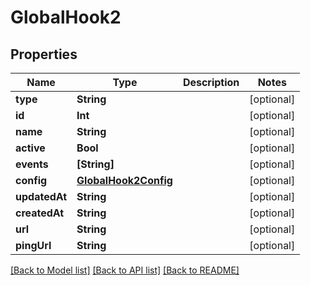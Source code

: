 # GlobalHook2

## Properties
Name | Type | Description | Notes
------------ | ------------- | ------------- | -------------
**type** | **String** |  | [optional] 
**id** | **Int** |  | [optional] 
**name** | **String** |  | [optional] 
**active** | **Bool** |  | [optional] 
**events** | **[String]** |  | [optional] 
**config** | [**GlobalHook2Config**](GlobalHook2Config.md) |  | [optional] 
**updatedAt** | **String** |  | [optional] 
**createdAt** | **String** |  | [optional] 
**url** | **String** |  | [optional] 
**pingUrl** | **String** |  | [optional] 

[[Back to Model list]](../README.md#documentation-for-models) [[Back to API list]](../README.md#documentation-for-api-endpoints) [[Back to README]](../README.md)


